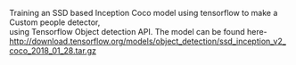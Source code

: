 
Training an SSD based Inception Coco model using tensorflow to make a Custom people detector, </br>
using Tensorflow Object detection API.
The model can be found here-
http://download.tensorflow.org/models/object_detection/ssd_inception_v2_coco_2018_01_28.tar.gz
